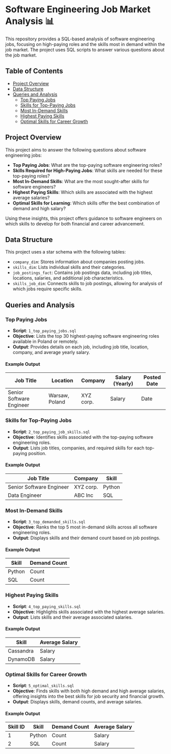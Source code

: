 # Software Engineering Job Market Analysis 📊

This repository provides a SQL-based analysis of software engineering jobs, focusing on high-paying roles and the skills most in demand within the job market. The project uses SQL scripts to answer various questions about the job market.

## Table of Contents

- [Project Overview](#project-overview)
- [Data Structure](#data-structure)
- [Queries and Analysis](#queries-and-analysis)
  - [Top Paying Jobs](#top-paying-jobs)
  - [Skills for Top-Paying Jobs](#skills-for-top-paying-jobs)
  - [Most In-Demand Skills](#most-in-demand-skills)
  - [Highest Paying Skills](#highest-paying-skills)
  - [Optimal Skills for Career Growth](#optimal-skills-for-career-growth)

## Project Overview

This project aims to answer the following questions about software engineering jobs:

- **Top Paying Jobs**: What are the top-paying software engineering roles?
- **Skills Required for High-Paying Jobs**: What skills are needed for these top-paying roles?
- **Most In-Demand Skills**: What are the most sought-after skills for software engineers?
- **Highest Paying Skills**: Which skills are associated with the highest average salaries?
- **Optimal Skills for Learning**: Which skills offer the best combination of demand and high salary?

Using these insights, this project offers guidance to software engineers on which skills to develop for both financial and career advancement.

## Data Structure

This project uses a star schema with the following tables:

- `company_dim`: Stores information about companies posting jobs.
- `skills_dim`: Lists individual skills and their categories.
- `job_postings_fact`: Contains job postings data, including job titles, locations, salaries, and additional job characteristics.
- `skills_job_dim`: Connects skills to job postings, allowing for analysis of which jobs require specific skills.

## Queries and Analysis

### Top Paying Jobs

- **Script**: `1_top_paying_jobs.sql`
- **Objective**: Lists the top 30 highest-paying software engineering roles available in Poland or remotely.
- **Output**: Provides details on each job, including job title, location, company, and average yearly salary.

#### Example Output

| Job Title              | Location       | Company  | Salary (Yearly) | Posted Date |
|------------------------|----------------|----------|-----------------|-------------|
| Senior Software Engineer | Warsaw, Poland | XYZ corp. | Salary          | Date        |

### Skills for Top-Paying Jobs

- **Script**: `2_top_paying_job_skills.sql`
- **Objective**: Identifies skills associated with the top-paying software engineering roles.
- **Output**: Lists job titles, companies, and required skills for each top-paying position.

#### Example Output

| Job Title              | Company  | Skill  |
|------------------------|----------|--------|
| Senior Software Engineer | XYZ corp. | Python |
| Data Engineer          | ABC Inc  | SQL    |

### Most In-Demand Skills

- **Script**: `3_top_demanded_skills.sql`
- **Objective**: Ranks the top 5 most in-demand skills across all software engineering roles.
- **Output**: Displays skills and their demand count based on job postings.

#### Example Output

| Skill  | Demand Count |
|--------|--------------|
| Python | Count        |
| SQL    | Count        |

### Highest Paying Skills

- **Script**: `4_top_paying_skills.sql`
- **Objective**: Highlights skills associated with the highest average salaries.
- **Output**: Lists skills and their average associated salaries.

#### Example Output

| Skill    | Average Salary |
|----------|----------------|
| Cassandra | Salary         |
| DynamoDB  | Salary         |

### Optimal Skills for Career Growth

- **Script**: `5_optimal_skills.sql`
- **Objective**: Finds skills with both high demand and high average salaries, offering insights into the best skills for job security and financial growth.
- **Output**: Displays skills, demand counts, and average salaries.

#### Example Output

| Skill ID | Skill  | Demand Count | Average Salary |
|----------|--------|--------------|----------------|
| 1        | Python | Count        | Salary         |
| 2        | SQL    | Count        | Salary         |
